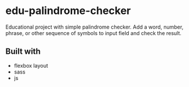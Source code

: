 # edu-palindrome-checker
Educational project with simple palindrome checker. Add a word, number, phrase, or other sequence of symbols to input field and check the result.

## Built with
- flexbox layout
- sass
- js
